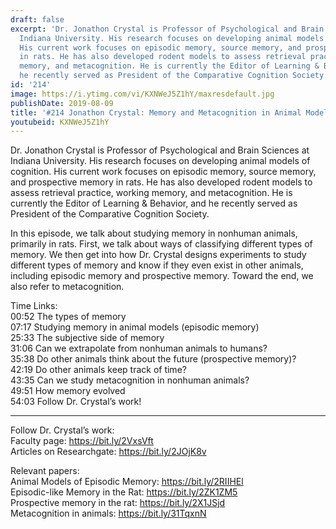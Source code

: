 ```yaml
---
draft: false
excerpt: 'Dr. Jonathon Crystal is Professor of Psychological and Brain Sciences at
  Indiana University. His research focuses on developing animal models of cognition.
  His current work focuses on episodic memory, source memory, and prospective memory
  in rats. He has also developed rodent models to assess retrieval practice, working
  memory, and metacognition. He is currently the Editor of Learning & Behavior, and
  he recently served as President of the Comparative Cognition Society. '
id: '214'
image: https://i.ytimg.com/vi/KXNWeJ5Z1hY/maxresdefault.jpg
publishDate: 2019-08-09
title: '#214 Jonathon Crystal: Memory and Metacognition in Animal Models'
youtubeid: KXNWeJ5Z1hY
---
```

Dr. Jonathon Crystal is Professor of Psychological and Brain Sciences at Indiana University. His research focuses on developing animal models of cognition. His current work focuses on episodic memory, source memory, and prospective memory in rats. He has also developed rodent models to assess retrieval practice, working memory, and metacognition. He is currently the Editor of Learning & Behavior, and he recently served as President of the Comparative Cognition Society. 

In this episode, we talk about studying memory in nonhuman animals, primarily in rats. First, we talk about ways of classifying different types of memory. We then get into how Dr. Crystal designs experiments to study different types of memory and know if they even exist in other animals, including episodic memory and prospective memory. Toward the end, we also refer to metacognition.

Time Links:  
00:52  The types of memory  
07:17  Studying memory in animal models (episodic memory)  
25:33  The subjective side of memory                                
31:06  Can we extrapolate from nonhuman animals to humans?  
35:38  Do other animals think about the future (prospective memory)?  
42:19  Do other animals keep track of time?  
43:35  Can we study metacognition in nonhuman animals?  
49:51  How memory evolved  
54:03  Follow Dr. Crystal’s work!

---

Follow Dr. Crystal’s work:  
Faculty page: https://bit.ly/2VxsVft  
Articles on Researchgate: https://bit.ly/2JOjK8v

Relevant papers:  
Animal Models of Episodic Memory: https://bit.ly/2RIIHEl  
Episodic-like Memory in the Rat: https://bit.ly/2ZK1ZM5  
Prospective memory in the rat: https://bit.ly/2X1JSjd  
Metacognition in animals: https://bit.ly/31TqxnN

